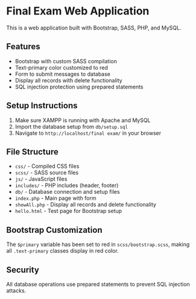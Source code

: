 # Final Exam Web Application

This is a web application built with Bootstrap, SASS, PHP, and MySQL.

## Features

- Bootstrap with custom SASS compilation
- Text-primary color customized to red
- Form to submit messages to database
- Display all records with delete functionality
- SQL injection protection using prepared statements

## Setup Instructions

1. Make sure XAMPP is running with Apache and MySQL
2. Import the database setup from `db/setup.sql`
3. Navigate to `http://localhost/final exam/` in your browser

## File Structure

- `css/` - Compiled CSS files
- `scss/` - SASS source files
- `js/` - JavaScript files
- `includes/` - PHP includes (header, footer)
- `db/` - Database connection and setup files
- `index.php` - Main page with form
- `showAll.php` - Display all records and delete functionality
- `hello.html` - Test page for Bootstrap setup

## Bootstrap Customization

The `$primary` variable has been set to red in `scss/bootstrap.scss`, making all `.text-primary` classes display in red color.

## Security

All database operations use prepared statements to prevent SQL injection attacks.
